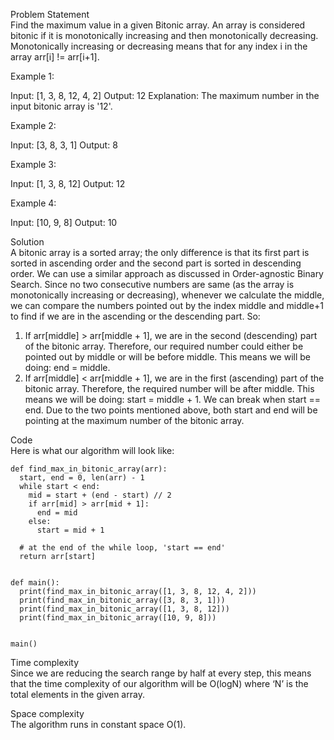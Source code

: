 Problem Statement \
Find the maximum value in a given Bitonic array. An array is considered bitonic if it is monotonically increasing and then monotonically decreasing. Monotonically increasing or decreasing means that for any index i in the array arr[i] != arr[i+1].

Example 1:

Input: [1, 3, 8, 12, 4, 2]
Output: 12
Explanation: The maximum number in the input bitonic array is '12'.

Example 2:

Input: [3, 8, 3, 1]
Output: 8

Example 3:

Input: [1, 3, 8, 12]
Output: 12

Example 4:

Input: [10, 9, 8]
Output: 10

Solution \
A bitonic array is a sorted array; the only difference is that its first part is sorted in ascending order and the second part is sorted in descending order. We can use a similar approach as discussed in Order-agnostic Binary Search. Since no two consecutive numbers are same (as the array is monotonically increasing or decreasing), whenever we calculate the middle, we can compare the numbers pointed out by the index middle and middle+1 to find if we are in the ascending or the descending part. So:

1. If arr[middle] > arr[middle + 1], we are in the second (descending) part of the bitonic array. Therefore, our required number could either be pointed out by middle or will be before middle. This means we will be doing: end = middle.
2. If arr[middle] < arr[middle + 1], we are in the first (ascending) part of the bitonic array. Therefore, the required number will be after middle. This means we will be doing: start = middle + 1.
We can break when start == end. Due to the two points mentioned above, both start and end will be pointing at the maximum number of the bitonic array.

Code \
Here is what our algorithm will look like:
```
def find_max_in_bitonic_array(arr):
  start, end = 0, len(arr) - 1
  while start < end:
    mid = start + (end - start) // 2
    if arr[mid] > arr[mid + 1]:
      end = mid
    else:
      start = mid + 1

  # at the end of the while loop, 'start == end'
  return arr[start]


def main():
  print(find_max_in_bitonic_array([1, 3, 8, 12, 4, 2]))
  print(find_max_in_bitonic_array([3, 8, 3, 1]))
  print(find_max_in_bitonic_array([1, 3, 8, 12]))
  print(find_max_in_bitonic_array([10, 9, 8]))


main()
```

Time complexity \
Since we are reducing the search range by half at every step, this means that the time complexity of our algorithm will be O(logN) where ‘N’ is the total elements in the given array.

Space complexity \
The algorithm runs in constant space O(1).